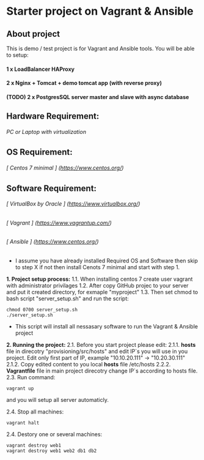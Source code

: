 # Starter project on Vagrant & Ansible

## About project
This is demo / test project is for Vagrant and Ansible tools. You will be able to setup:
#### 1 x LoadBalancer HAProxy
#### 2 x Nginx + Tomcat + demo tomcat app (with reverse proxy)
#### (TODO) 2 x PostgresSQL server master and slave with async database


## Hardware Requirement:
###### PC or Laptop with virtualization

## OS Requirement:
###### [ Centos 7 minimal ] (https://www.centos.org/)

## Software Requirement:
###### [ VirtualBox by Oracle ] (https://www.virtualbox.org/)
###### [ Vagrant ] (https://www.vagrantup.com/)
###### [ Ansible ] (https://www.centos.org/)

* I assume you have already installed Required OS and Software then skip to step X if not then install Cenots 7 minimal and start with step 1.

**1. Project setup process:**
1.1. When installing centos 7 create user vagrant with administrator privilages 
1.2. After copy GitHub projec to your server and put it created directory, for exmaple "myproject" 
1.3. Then set chmod to bash script "server_setup.sh" and run the script:  
```
chmod 0700 server_setup.sh
./server_setup.sh
```
* This script will install all nessasary software to run the Vagrant & Ansible project

**2. Running the project:**
2.1. Before you start project please edit:
2.1.1. **hosts** file in direcotry "provisioning/src/hosts" and edit IP\`s you will use in you project. Edit only first part of IP, example "10.10.20.111" -> "10.20.30.111"
2.1.2. Copy edited content to you local **hosts** file /etc/hosts
2.2.2. **Vagrantfile** file in main project direcotry change IP\`s according to hosts file.
2.3. Run command: 
```
vagrant up
```
and you will setup all server automaticly.

2.4. Stop all machines:
```
vagrant halt
```

2.4. Destory one or several machines:
```
vagrant destroy web1
vagrant destroy web1 web2 db1 db2
```
